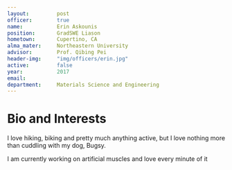 ```yaml
---
layout:     	post
officer: 		true
name:      		Erin Askounis
position: 		GradSWE Liason
hometown: 		Cupertino, CA
alma_mater: 	Northeastern University
advisor: 		Prof. Qibing Pei
header-img: 	"img/officers/erin.jpg"
active: 		false
year:  			2017
email: 			
department: 	Materials Science and Engineering
---
```


# Bio and Interests

I love hiking, biking and pretty much anything active, but I love nothing more than cuddling with my dog, Bugsy. 

I am currently working on artificial muscles and love every minute of it